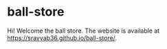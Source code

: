 # ball-store

Hi! Welcome the ball store. The website is available at https://sravyab36.github.io/ball-store/. 
